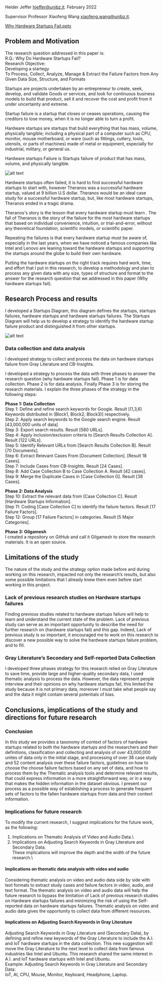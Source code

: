 <html>
   <head>
     <title>FREE UNIVERSITY OF BOZEN-BOLZANO</title>
     <title>FACULTY OF COMPUTER SCIENCE</title>
     <title>Why Hardware Startups Fail</title>
   </head>



Heider Jeffer hjeffer@unibz.it. 
  February 2022
  
Supervisor Professor Xiaofeng Wang xiaofeng.wang@unibz.it.

[Why Hardware Startups Fail.pptx](https://github.com/HeiderJeffer/Gilgamesh/files/8622357/Why.Hardware.Startups.Fail.pptx)


## Problem and Motivation

The research question addressed in this paper is:\
R.Q.: Why Do Hardware Startups Fail?\
Research Objective:\
Developing a startegy\
To Process, Collect, Analyze, Manage & Extract the Failure Factors from
Any Given Data Size, Structure, and Formats



Startups are projects undertaken by an entrepreneur to create, seek, develop, and validate Goods or services, and look for continuous business models to build that product, sell it and recover the cost and profit from it under uncertainty and extreme.


Startup failure is a startup that closes or ceases operations, causing the creditors to lose money, when it is no longer able to turn a profit.


Hardware startups are startups that build everything that has mass, volume, physically tangible; including a physical part of a computer such as CPU, monitor, mouse motherboard, or ware (such as fittings, cutlery, tools, utensils, or parts of machines) made of metal or equipment, especially for industrial, military, or general us.


Hardware startups Failure is Startups failure of product that has mass, volume, and physically tangible.


![alt text](https://github.com/HeiderJeffer/Gilgamesh/blob/master/image/Startups%20Diagram.jpg)


Hardware startups often failed, it is hard to find successful hardware
startups to start with, however Theranos was a successful hardware
startup, valued at 9 billion U.S dollar. Theranos would be an ideal case
study for a successful hardware startup, but, like most hardware
startups, Theranos ended in a tragic drama.

Theranos's story is the lesson that every hardware startup must learn .
The fall of Theranos is the story of the failure for the most hardware
startups that based on individual convenience, intuition, or
trial-and-error, without any theoretical foundation, scientific models,
or scientific paper.

Repeating the failures is that every hardware startup must be aware of,
especially in the last years, when we have noticed a famous companies
like Intel and Lenovo are leaning toward the hardware startups and
supporting the startups around the globe to build their own hardware.

Putting the hardware startups on the right track requires hard work,
time, and effort that I put in this research, to develop a methodology
and plan to process any given data with any size, types of structure and
format to the answer for the research question that we addressed in this
paper (Why hardware startups fail).

##  Research Process and results

I developed a Startups Diagram, this diagram defines the startups,
startups failures, hardware startups and hardware startups failures. The
Startups Diagram will help us to develop a strategy to identify the
hardware startup failure product and distinguished it from other
startups. 

![alt text](https://github.com/HeiderJeffer/Gilgamesh/blob/master/image/diagram.jpg)

### Data collection and data analysis

I developed strategy to collect and process the data on hardware
startups failure from Gray Literature and CB-Insights.

I developed a strategy to process the data with three phases to answer
the research question (why hardware startups fail). Phase 1 is for data
collection. Phase 2 is for data analysis. Finally Phase 3 is for storing
the research materials. I explain the three phases of the strategy in
the following steps:

**Phase 1: Data Collection**\
Step 1: Define and refine search keywords for Google. Result \[(1,3,6)
Keywords distributed in (Block1, Block2, Block3)\] respectively.\
Step 2: Apply search keywords to the Google search engine. Result
\[43,000,000 units of data\]\
Step 3: Export search results. Result \[580 URLs\].\
Step 4: Apply inclusion/exclusion criteria to \[Search Results
Collection A\]. Result \[122 URLs\].\
Step 5: Identify Relevant URLs from \[Search Results Collection B\].
Result \[70 Documents\].\
Step 6: Extract Relevant Cases From \[Document Collection\]. \[Result 18
Cases\].\
Step 7: Include Cases from CB-Insights. Result \[24 Cases\].\
Step 8: Add Case Collection B to Case Collection A. Result \[42
cases\].\
Step 9: Merge the Duplicate Cases in \[Case Collection G\]. Result \[38
Cases\].

**Phase 2: Data Analysis**\
Step 10: Extract the relevant data from \[Case Collection C\]. Result
\[Hardware Startups Information\].\
Step 11: Coding \[Case Collection C\] to identify the failure factors.
Result \[17 Failure Factors\].\
Step 12: Group \[17 Failure Factors\] in categories. Result \[5 Major
Categories\].

**Phase 3: Gilgamesh**\
I created a repository on GitHub and call it Gilgamesh to store the
research materials. It is an open source.

## 	Limitations of the study
The nature of the study and the strategy option made before and during working on this research, impacted not only the research’s results, but also some possible limitations that I already knew them even before start working in this project. 


###	Lack of previous research studies on Hardware startups failures
Finding previous studies related to hardware startups failure will help to learn and understand the current state of the problem. Lack of previous study can serve as an important opportunity to describe the need for further research on (hardware startups fail) and this gap. Indeed, Lack of previous study is so important, it encouraged me to work on this research to discover a new possible way to solve the hardware startups failure problem, and to fill.

### Gray Literature’s Secondary and Self-reported Data Collection
I developed three phases strategy for this research relied on Gray Literature to save time, provide large and higher-quality secondary data, I used thematic analysis to process the data. However, the data represent people interview and their opinions on why hardware startups fail, this limited the study because it is not primary data, moreover I must take what people say and the data it might contain several potentials of bias. 



##  Conclusions, implications of the study and directions for future research
### Conclusion
In this study we provides a taxonomy of context of factors of hardware startups related to both the hardware startups and the researchers and their definitions, classification and collecting and analysis of over 43,000,000 unites of data only in the initial stage, and processing of over 38 case study and 52 content analysis over these failure factors, guidelines on how to choose the choose failure factors based on any set of data, and how to process them by the Thematic analysis tools and determine relevant results, that could express information in a more straightforward way, or in a way that makes the hidden information in the dataset obvious. I present our process as a possible way of establishing a process to generate frequent sets of factors to the fallen hardware startups from data and their context information.

### 	Implications for future research
To modify the current research, I suggest implications for the future work, as the following:
1.	Implications on Thematic Analysis of Video and Audio Data.\
2.	Implications on Adjusting Search Keywords in Gray Literature and Secondary Data.\
These implications will improve the depth and the width of the future research.\



####	Implications on thematic data analysis with video and audio
Considering thematic analysis on video and audio data side by side with text formats to extract study cases and failure factors in video, audio, and text format. The thematic analysis on video and audio data will help the future research to bypass the limitation of Lack of previous research studies on Hardware startups failures and minimizing the risk of using the Self-reported data on hardware startups failures. Thematic analysis on video and audio data gives the opportunity to collect data from different resources. 


#### Implications on Adjusting Search Keywords in Gray Literature
Adjusting Search Keywords in Gray Literature and (Secondary Data), by defining and refine new keywords of the Gray Literature to include the A.I. and IoT hardware startups in the data collection. This new suggestion will move the Gray Literature to the next level to collect data from famous industries like Intel and Ubuntu. This research shared the same interest in A.I. and IoT hardware startups with Intel and Ubuntu.\
Example:  Adjusting Search Keywords in Gray Literature and Secondary Data: \
IoT, AI, CPU, Mouse, Monitor, Keyboard, Headphone, Laptop.
